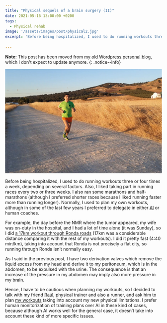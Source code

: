 ```yaml
---
title: "Physical sequels of a brain surgery (II)"
date: 2021-05-16 13:00:00 +0200
tags:
  - Physical rehab
image: '/assets/images/post/physical2.jpg'
excerpt: 'Before being hospitalized, I used to do running workouts three or four times a week, depending on several factors. Also, I liked taking part in running races every two or three weeks. I also ran some marathons and half-marathons (although I preferred shorter races because I liked running faster more than running longer).'

---
```


**Note:** This post has been moved from [my old Wordpress personal blog](http://juanramirezweblog.wordpress.com), which I don't expect to update anymore. 
{: .notice--info} 

![Me running](/assets/images/posts/running.png)

Before being hospitalized, I used to do running workouts three or four times a week, depending on several factors. Also, I liked taking part in running races every two or three weeks. I also ran some marathons and half-marathons (although I preferred shorter races because I liked running faster more than running longer). Normally, I used to plan my own workouts, although in some of the last few years I preferred to delegate in either [AI](https://www.trainasone.com/) or human coaches.

For example, the day before the NMR where the tumor appeared, my wife was on-duty in the hospital, and I had a lot of time alone (it was Sunday), so I did [a 17km workout through Ronda roads](https://www.strava.com/activities/3125997764) (17km was a considerable distance comparing it with the rest of my workouts). I did it pretty fast (4:40 min/km), taking into account that Ronda is not precisely a flat city, so running through Ronda isn’t normally easy.

As I said in the previous post, I have two derivation valves which remove the liquid excess from my head and derive it to my peritoneum, which is in the abdomen, to be expulsed with the urine. The consequence is that an increase of the pressure in my abdomen may imply also more pressure in my brain.

Hence, I have to be cautious when planning my workouts, so I decided to talk with my friend [Raúl](https://www.runfitchiclana.com/), physical trainer and also a runner, and ask him to plan [my workouts](https://www.strava.com/athletes/316725) taking into account my new physical limitations. I prefer human monitorization of training plans over AI in these kind of cases, because although AI works well for the general case, it doesn’t take into account these kind of more specific issues.
